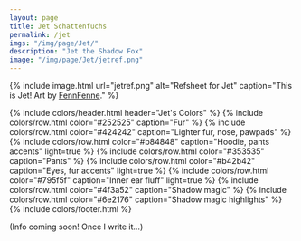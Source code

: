 ```yaml
---
layout: page
title: Jet Schattenfuchs
permalink: /jet
imgs: "/img/page/Jet/"
description: "Jet the Shadow Fox"
image: "/img/page/Jet/jetref.png"
---
```


{% include image.html url="jetref.png" alt="Refsheet for Jet" caption="This is Jet! Art by [FennFenne](https://bsky.app/profile/fennfenne.bsky.social)." %}

{% include colors/header.html header="Jet's Colors" %}
  {% include colors/row.html color="#252525" caption="Fur" %}
  {% include colors/row.html color="#424242" caption="Lighter fur, nose, pawpads" %}
  {% include colors/row.html color="#b84848" caption="Hoodie, pants accents" light=true %}
  {% include colors/row.html color="#353535" caption="Pants" %}
  {% include colors/row.html color="#b42b42" caption="Eyes, fur accents" light=true %}
  {% include colors/row.html color="#795f5f" caption="Inner ear fluff" light=true %}
  {% include colors/row.html color="#4f3a52" caption="Shadow magic" %}
  {% include colors/row.html color="#6e2176" caption="Shadow magic highlights" %}
{% include colors/footer.html %}

(Info coming soon! Once I write it...)